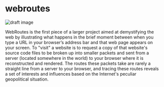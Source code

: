 # webroutes

![draft image](https://raw.githubusercontent.com/brangerbriz/webroutes/nw-app/webroutes_draft.png)

WebRoutes is the first piece of a larger project aimed at demystifying the web by illustrating what happens in the brief moment between when you type a URL in your browser’s address bar and that web page appears on your screen. To "visit" a website is to request a copy of that website's source code files to be broken up into smaller packets and sent from a server (located somewhere in the world) to your browser where it is reconstructed and rendered. The routes these packets take are rarely a straight line from a server to your browser, and tracing these routes reveals a set of interests and influences based on the Internet's peculiar geopolitical situation. 